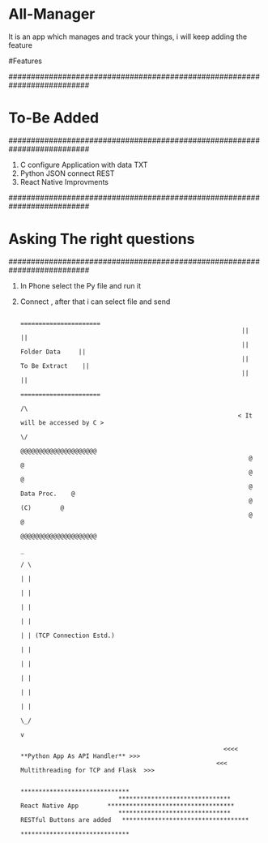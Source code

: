 # All-Manager
It is an app which manages and track your things, i will keep adding the feature

#Features

##########################################################################
#                             To-Be Added
##########################################################################

1. C configure Application with data TXT 
2. Python JSON connect REST 
3. React Native Improvments


##########################################################################
#                      Asking The right questions
##########################################################################

1. In Phone select the Py file and run it
2. Connect , after that i can select file and send


                                                                     ======================
                                                                    ||                    ||
                                                                    ||    Folder Data     ||
                                                                    ||   To Be Extract    ||
                                                                    ||                    || 
                                                                     ======================
                                                                              /\
                                                                   < It will be accessed by C >        
                                                                              \/
                                                                      @@@@@@@@@@@@@@@@@@@@@
                                                                      @                   @
                                                                      @                   @                                    
                                                                      @     Data Proc.    @ 
                                                                      @        (C)        @ 
                                                                      @                   @
                                                                      @@@@@@@@@@@@@@@@@@@@@
                                                                                _
                                                                               / \
                                                                               | |
                                                                               | |
                                                                               | |
                                                                               | |
                                                                               | | (TCP Connection Estd.)
                                                                               | |
                                                                               | |
                                                                               | |
                                                                               | |
                                                                               | |
                                                                               \_/
                                                                                v
                                                                                
                                                               <<<< **Python App As API Handler** >>>
                                                             <<<  Multithreading for TCP and Flask  >>>

                                                                 ******************************
                                  *******************************       React Native App        ***********************************
                                  *******************************   RESTful Buttons are added   ***********************************
                                                                 ******************************





                        
